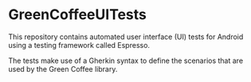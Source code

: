 # GreenCoffeeUITests

This repository contains automated user interface (UI) tests for Android using a testing framework called Espresso. 

The tests make use of a Gherkin syntax to define the scenarios that are used by the Green Coffee library.
